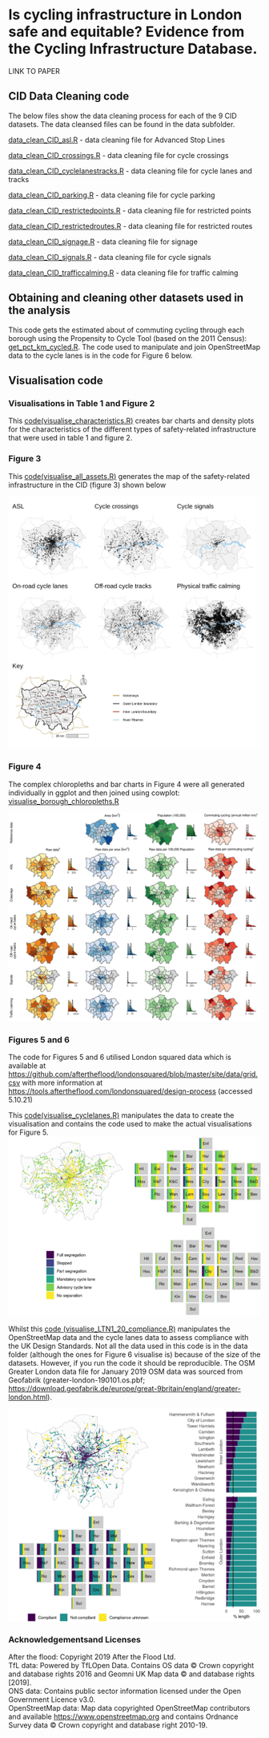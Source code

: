 # Is cycling infrastructure in London safe and equitable? Evidence from the Cycling Infrastructure Database.

LINK TO PAPER

## CID Data Cleaning code 
The below files show the data cleaning process for each of the 9 CID datasets.  The data cleansed files can be found in the data subfolder.   

[data_clean_CID_asl.R](data_clean_CID_asl.R) - data cleaning file for Advanced Stop Lines  

[data_clean_CID_crossings.R](data_clean_CID_crossings.R) - data cleaning file for cycle crossings  

[data_clean_CID_cyclelanestracks.R](data_clean_CID_cyclelanetracks.R) - data cleaning file for cycle lanes and tracks  

[data_clean_CID_parking.R](data_clean_CID_parking.R) - data cleaning file for cycle parking  

[data_clean_CID_restrictedpoints.R](data_clean_CID_restrictedpoints.R) - data cleaning file for restricted points  

[data_clean_CID_restrictedroutes.R](data_clean_CID_restrictedroutes.R) - data cleaning file for restricted routes  

[data_clean_CID_signage.R](data_clean_CID_signage.R) - data cleaning file for signage  

[data_clean_CID_signals.R](data_clean_CID_signals.R) - data cleaning file for cycle signals  

[data_clean_CID_trafficcalming.R](data_clean_CID_trafficcalming.R) - data cleaning file for traffic calming

## Obtaining and cleaning other datasets used in the analysis  
This code gets the estimated about of commuting cycling through each borough using the Propensity to Cycle Tool (based on the 2011 Census): [get_pct_km_cycled.R](get_pct_km_cycled.R). The code used to manipulate and join OpenStreetMap data to the cycle lanes is in the code for Figure 6 below.    
  
## Visualisation code  

### Visualisations in Table 1 and Figure 2
This [code(visualise_characteristics.R)](visualise_characteristics.R) creates bar charts and density plots for the characteristics of the different types of safety-related infrastructure that were used in  table 1 and figure 2. 

### Figure 3
This [code(visualise_all_assets.R)](visualise_all_assets.R) generates the map of the safety-related infrastructure in the CID (figure 3) shown below

![](images/Figure_3.jpeg)

### Figure 4
The complex chloropleths and bar charts in Figure 4 were all generated individually in ggplot and then joined using cowplot:
[visualise_borough_chloropleths.R](visualise_borough_chloropleths.R)

![Figure 4.](images/fig_4_full.jpeg)

### Figures 5 and 6
The code for Figures 5 and 6 utilised London squared data which is available at https://github.com/aftertheflood/londonsquared/blob/master/site/data/grid.csv with more information at https://tools.aftertheflood.com/londonsquared/design-process (accessed 5.10.21)

This [code(visualise_cyclelanes.R)](visualise_cyclelanes.R) manipulates the data to create the visualisation and contains the code used to make the actual visualisations for Figure 5.
![](images/Figure_5.jpeg) 

Whilst this [code (visualise_LTN1_20_compliance.R)](visualise_LTN1_20_compliance.R) manipulates the OpenStreetMap data and the cycle lanes data to assess compliance with the UK Design Standards.  Not all the data used in this code is in the data folder (although the ones for Figure 6 visualise is) because of the size of the datasets.  However, if you run the code it should be reproducible.  The OSM Greater London data file for January 2019 OSM data was sourced from Geofabrik (greater-london-190101.os.pbf; https://download.geofabrik.de/europe/great-9britain/england/greater-london.html).



![](images/Figure_6.jpeg)


### Acknowledgementsand Licenses
After the flood: Copyright 2019 After the Flood Ltd.  
TfL data: Powered by TfLOpen Data.  Contains OS data © Crown copyright and database rights 2016 and Geomni UK Map data © and database rights [2019].  
ONS data: Contains public sector information licensed under the Open Government Licence v3.0.  
OpenStreetMap data: Map data copyrighted OpenStreetMap contributors and available https://www.openstreetmap.org and contains Ordnance Survey data © Crown copyright and database right 2010-19.




